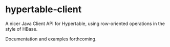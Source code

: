 hypertable-client
=================

A nicer Java Client API for Hypertable, using row-oriented operations in the style of HBase.

Documentation and examples forthcoming.